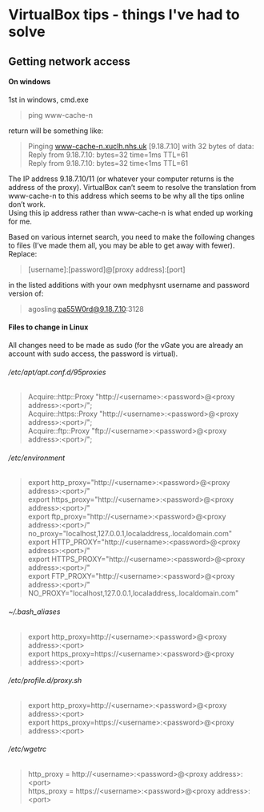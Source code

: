 # VirtualBox tips - things I've had to solve

## Getting network access

#### On windows

1st in windows, cmd.exe

> ping www-cache-n

return will be something like:

> Pinging www-cache-n.xuclh.nhs.uk [9.18.7.10] with 32 bytes of data:  
Reply from 9.18.7.10: bytes=32 time=1ms TTL=61  
Reply from 9.18.7.10: bytes=32 time<1ms TTL=61  

The IP address 9.18.7.10/11 (or whatever your computer returns is the address of the proxy).  VirtualBox can’t seem to resolve the translation from www-cache-n to this address which seems to be why all the tips online don’t work.  
Using this ip address rather than www-cache-n is what ended up working for me.

Based on various internet search, you need to make the following changes to files (I’ve made them all, you may be able to get away with fewer).  Replace:

> [username]:[password]@[proxy address]:[port]  

in the listed additions with your own medphysnt username and password version of:

> agosling:pa55W0rd@9.18.7.10:3128




#### Files to change in Linux
All changes need to be made as sudo  (for the vGate you are already an account with sudo access, the password is virtual).

###### /etc/apt/apt.conf.d/95proxies

>Acquire::http::Proxy "http://\<username>:\<password>@\<proxy address>:\<port>/";  
Acquire::https::Proxy "http://\<username>:\<password>@\<proxy address>:\<port>/";  
Acquire::ftp::Proxy "ftp://\<username>:\<password>@\<proxy address>:\<port>/";  



###### /etc/environment

>export http_proxy="http://\<username>:\<password>@\<proxy address>:\<port>/"  
export https_proxy="http://\<username>:\<password>@\<proxy address>:\<port>/"  
export ftp_proxy="http://\<username>:\<password>@\<proxy address>:\<port>/"  
no_proxy="localhost,127.0.0.1,localaddress,.localdomain.com"  
export HTTP_PROXY="http://\<username>:\<password>@\<proxy address>:\<port>/"  
export HTTPS_PROXY="http://\<username>:\<password>@\<proxy address>:\<port>/"  
export FTP_PROXY="http://\<username>:\<password>@\<proxy address>:\<port>/"  
NO_PROXY="localhost,127.0.0.1,localaddress,.localdomain.com"



###### ~/.bash_aliases

>export http_proxy=http://\<username>:\<password>@\<proxy address>:\<port>  
export https_proxy=https://\<username>:\<password>@\<proxy address>:\<port>  



###### /etc/profile.d/proxy.sh

>export http_proxy=http://\<username>:\<password>@\<proxy address>:\<port>  
export https_proxy=https://\<username>:\<password>@\<proxy address>:\<port>  



###### /etc/wgetrc

>http_proxy = http://\<username>:\<password>@\<proxy address>:\<port>  
https_proxy = https://\<username>:\<password>@\<proxy address>:\<port>  
